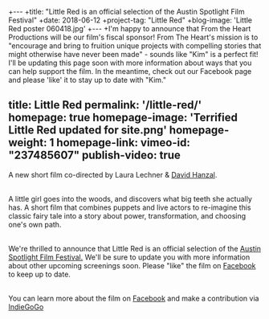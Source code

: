 +---
+title: "Little Red is an official selection of the Austin Spotlight Film Festival"
+date: 2018-06-12
+project-tag: "Little Red"
+blog-image: 'Little Red poster 060418.jpg'
+---
+I'm happy to announce that From the Heart Productions will be our film's fiscal sponsor! From The Heart's mission is to "encourage and bring to fruition unique projects with compelling stories that might otherwise have never been made" - sounds like "Kim" is a perfect fit! I'll be updating this page soon with more information about ways that you can help support the film. In the meantime, check out our Facebook page and please 'like' it to stay up to date with "Kim."






title: Little Red
permalink: '/little-red/'
homepage: true
homepage-image: 'Terrified Little Red updated for site.png'
homepage-weight: 1
homepage-link: 
vimeo-id: "237485607"
publish-video: true
---

A new short film co-directed by Laura Lechner & [David Hanzal](https://davidhanzaltheatre.carbonmade.com/).<br><br>

A little girl goes into the woods, and discovers what big teeth she actually has. A short film that combines puppets and live actors to re-imagine this classic fairy tale into a story about power, transformation, and choosing one's own path. <br><br>

We're thrilled to announce that Little Red is an official selection of the [Austin Spotlight Film Festival.](https://www.austinspotlightfilmfestival.com/) We'll be sure to update you with more information about other upcoming screenings soon. Please "like" the film on [Facebook](https://facebook.com/littleredpuppetmovie) to keep up to date. <br><br>

You can learn more about the film on [Facebook](https://facebook.com/littleredpuppetmovie) and make a contribution via [IndieGoGo](https://www.indiegogo.com/projects/little-red-film#) <br>
